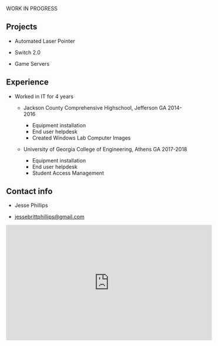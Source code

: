 WORK IN PROGRESS



## Projects
- Automated Laser Pointer

- Switch 2.0

- Game Servers



## Experience
- Worked in IT for 4 years
  - Jackson County Comprehensive Highschool, Jefferson GA 2014-2016 
    - Equipment installation
    - End user helpdesk
    - Created Windows Lab Computer Images
  
  - University of Georgia College of Engineering, Athens GA 2017-2018
    - Equipment installation
    - End user helpdesk
    - Student Access Management



## Contact info
* Jesse Phillips

- jessebrittphillips@gmail.com




<iframe width="560" height="315" src="https://www.youtube.com/embed/dQw4w9WgXcQ" frameborder="0" allow="autoplay; encrypted-media" allowfullscreen></iframe>
